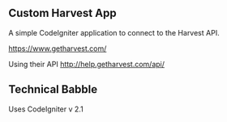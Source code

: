 
Custom Harvest App
---------------------------
A simple CodeIgniter application to connect to the Harvest API.

https://www.getharvest.com/

Using their API
http://help.getharvest.com/api/


Technical Babble
---------------------------
Uses CodeIgniter v 2.1

